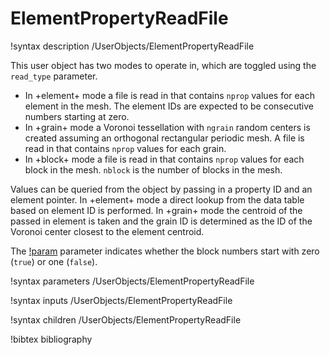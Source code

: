 # ElementPropertyReadFile

!syntax description /UserObjects/ElementPropertyReadFile

This user object has two modes to operate in, which are toggled using the
`read_type` parameter.

- In +element+ mode a file is read in that contains `nprop` values for each element in the mesh. The element IDs are expected to be consecutive numbers starting at zero.
- In +grain+ mode a Voronoi tessellation with `ngrain` random centers is created assuming an orthogonal rectangular periodic mesh. A file is read in that contains `nprop` values for each grain.
- In +block+ mode a file is read in that contains `nprop` values for each block in the mesh. `nblock` is the number of blocks in the mesh.

Values can be queried from the object by passing in a property ID and an element
pointer. In +element+ mode a direct lookup from the data table based on
element ID is performed. In +grain+ mode the centroid of the passed in element
is taken and the grain ID is determined as the ID of the Voronoi center closest
to the element centroid.

The [!param](/UserObjects/ElementPropertyReadFile/use_zero_based_block_indexing)
parameter indicates whether the block numbers start with zero (`true`)
or one (`false`).

!syntax parameters /UserObjects/ElementPropertyReadFile

!syntax inputs /UserObjects/ElementPropertyReadFile

!syntax children /UserObjects/ElementPropertyReadFile

!bibtex bibliography
